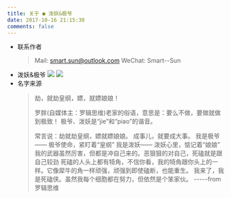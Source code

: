 ```yaml
---
title: 关于 ● 泼妖&极爷
date: 2017-10-16 21:15:30
comments: false
---
```

* 联系作者
	> Mail: smart.sun@outlook.com
	> WeChat: Smart--Sun
* 泼妖&极爷
	![](/images/poyaojiye_zhengmian.jpg)
	![](/images/poyaojiye_beimian.jpg)
* 名字来源
	> 劫，就劫皇纲，嫖，就嫖娘娘！
	>
	> 罗胖(自媒体主：罗辑思维)老家的俗语，意思是：要么不做，要做就做到极致！
	> 极爷、泼妖是“jie”和“piao”的谐音。
	>
	> 常言说：劫就劫皇纲，嫖就嫖娘娘。
	> 成事儿，就要成大事。
	> 我是极爷——
	> 极爷使命，紧盯着“皇纲”
	> 我是泼妖——
	> 泼妖心里，惦记着“娘娘”
	> 我的武器虽然厉害，但都是冲自己来的。恶狠狠的对自己，死磕就是跟自己较劲
	> 死磕的人头上都有犄角，不信你看，我的犄角跟你头上的一样。它像犀牛的角一样顽强，顽强到即使磕断，也能重生。
	> 我来了，我是死磕侠。虽然我每个细胞都在努力，但依然是个笨家伙。
	> -----from 罗辑思维
